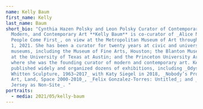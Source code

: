 ```yaml
---
name: Kelly Baum
first_name: Kelly
last_name: Baum
short_bio: "Cynthia Hazen Polsky and Leon Polsky Curator of Contemporary Art,
  Modern, and Contemporary Art **Kelly Baum** is co-curator of _Alice Neel:
  People Come First_, on view at the Metropolitan Museum of Art through August
  1, 2021. She has been a curator for twenty years at civic and university art
  museums, including the Museum of Fine Arts, Houston; the Blanton Museum of Art
  at the University of Texas at Austin; and the Princeton University Art Museum,
  where she was the founding curator of modern and contemporary art. Kelly has
  published widely and organized dozens of exhibitions, including _Odyssey: Jack
  Whitten Sculpture, 1963–2017_ with Katy Siegel in 2018, _Nobody’s Property:
  Art, Land, Space 2000-2010_, _Felix Gonzalez-Torres: Untitled_; and _New
  Jersey as Non-Site_. "
portraits:
  - media: 2021/05/kelly-baum
---
```

